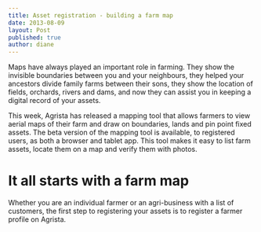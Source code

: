 ```yaml
---
title: Asset registration - building a farm map
date: 2013-08-09
layout: Post
published: true
author: diane
---
```


Maps have always played an important role in farming. They show the invisible boundaries between you and your neighbours, they helped your ancestors divide family farms between their sons, they show the location of fields, orchards, rivers and dams, and now they can assist you in keeping a digital record of your assets.

This week, Agrista has released a mapping tool that allows farmers to view aerial maps of their farm and draw on boundaries, lands and pin point fixed assets. The beta version of the mapping tool is available, to registered users, as both a browser and tablet app. This tool makes it easy to list farm assets, locate them on a map and verify them with photos.

# It all starts with a farm map

Whether you are an individual farmer or an agri-business with a list of customers, the first step to registering your assets is to register a farmer profile on Agrista.
